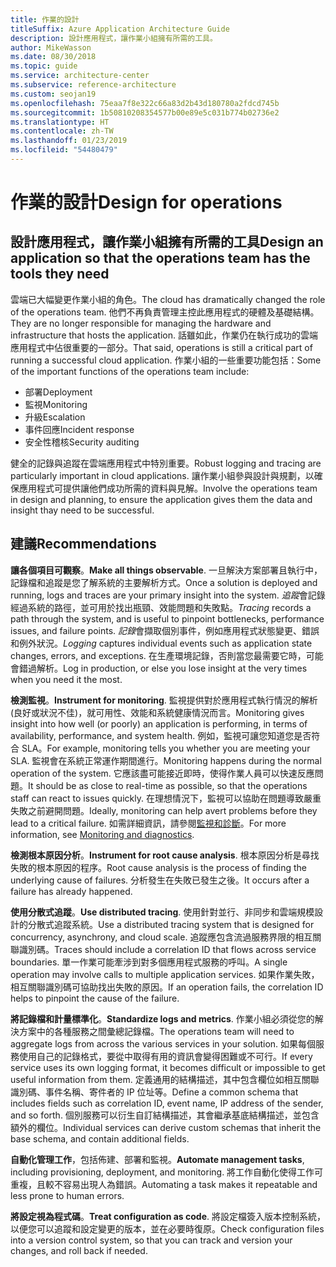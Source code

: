 ```yaml
---
title: 作業的設計
titleSuffix: Azure Application Architecture Guide
description: 設計應用程式，讓作業小組擁有所需的工具。
author: MikeWasson
ms.date: 08/30/2018
ms.topic: guide
ms.service: architecture-center
ms.subservice: reference-architecture
ms.custom: seojan19
ms.openlocfilehash: 75eaa7f8e322c66a83d2b43d180780a2fdcd745b
ms.sourcegitcommit: 1b50810208354577b00e89e5c031b774b02736e2
ms.translationtype: HT
ms.contentlocale: zh-TW
ms.lasthandoff: 01/23/2019
ms.locfileid: "54480479"
---
```

# <a name="design-for-operations"></a><span data-ttu-id="4c9d3-103">作業的設計</span><span class="sxs-lookup"><span data-stu-id="4c9d3-103">Design for operations</span></span>

## <a name="design-an-application-so-that-the-operations-team-has-the-tools-they-need"></a><span data-ttu-id="4c9d3-104">設計應用程式，讓作業小組擁有所需的工具</span><span class="sxs-lookup"><span data-stu-id="4c9d3-104">Design an application so that the operations team has the tools they need</span></span>

<span data-ttu-id="4c9d3-105">雲端已大幅變更作業小組的角色。</span><span class="sxs-lookup"><span data-stu-id="4c9d3-105">The cloud has dramatically changed the role of the operations team.</span></span> <span data-ttu-id="4c9d3-106">他們不再負責管理主控此應用程式的硬體及基礎結構。</span><span class="sxs-lookup"><span data-stu-id="4c9d3-106">They are no longer responsible for managing the hardware and infrastructure that hosts the application.</span></span>  <span data-ttu-id="4c9d3-107">話雖如此，作業仍在執行成功的雲端應用程式中佔很重要的一部分。</span><span class="sxs-lookup"><span data-stu-id="4c9d3-107">That said, operations is still a critical part of running a successful cloud application.</span></span> <span data-ttu-id="4c9d3-108">作業小組的一些重要功能包括：</span><span class="sxs-lookup"><span data-stu-id="4c9d3-108">Some of the important functions of the operations team include:</span></span>

- <span data-ttu-id="4c9d3-109">部署</span><span class="sxs-lookup"><span data-stu-id="4c9d3-109">Deployment</span></span>
- <span data-ttu-id="4c9d3-110">監視</span><span class="sxs-lookup"><span data-stu-id="4c9d3-110">Monitoring</span></span>
- <span data-ttu-id="4c9d3-111">升級</span><span class="sxs-lookup"><span data-stu-id="4c9d3-111">Escalation</span></span>
- <span data-ttu-id="4c9d3-112">事件回應</span><span class="sxs-lookup"><span data-stu-id="4c9d3-112">Incident response</span></span>
- <span data-ttu-id="4c9d3-113">安全性稽核</span><span class="sxs-lookup"><span data-stu-id="4c9d3-113">Security auditing</span></span>

<span data-ttu-id="4c9d3-114">健全的記錄與追蹤在雲端應用程式中特別重要。</span><span class="sxs-lookup"><span data-stu-id="4c9d3-114">Robust logging and tracing are particularly important in cloud applications.</span></span> <span data-ttu-id="4c9d3-115">讓作業小組參與設計與規劃，以確保應用程式可提供讓他們成功所需的資料與見解。</span><span class="sxs-lookup"><span data-stu-id="4c9d3-115">Involve the operations team in design and planning, to ensure the application gives them the data and insight thay need to be successful.</span></span>  <!-- to do: Link to DevOps checklist -->

## <a name="recommendations"></a><span data-ttu-id="4c9d3-116">建議</span><span class="sxs-lookup"><span data-stu-id="4c9d3-116">Recommendations</span></span>

<span data-ttu-id="4c9d3-117">**讓各個項目可觀察**。</span><span class="sxs-lookup"><span data-stu-id="4c9d3-117">**Make all things observable**.</span></span> <span data-ttu-id="4c9d3-118">一旦解決方案部署且執行中，記錄檔和追蹤是您了解系統的主要解析方式。</span><span class="sxs-lookup"><span data-stu-id="4c9d3-118">Once a solution is deployed and running, logs and traces are your primary insight into the system.</span></span> <span data-ttu-id="4c9d3-119">*追蹤*會記錄經過系統的路徑，並可用於找出瓶頸、效能問題和失敗點。</span><span class="sxs-lookup"><span data-stu-id="4c9d3-119">*Tracing* records a path through the system, and is useful to pinpoint bottlenecks, performance issues, and failure points.</span></span> <span data-ttu-id="4c9d3-120">*記錄*會擷取個別事件，例如應用程式狀態變更、錯誤和例外狀況。</span><span class="sxs-lookup"><span data-stu-id="4c9d3-120">*Logging* captures individual events such as application state changes, errors, and exceptions.</span></span> <span data-ttu-id="4c9d3-121">在生產環境記錄，否則當您最需要它時，可能會錯過解析。</span><span class="sxs-lookup"><span data-stu-id="4c9d3-121">Log in production, or else you lose insight at the very times when you need it the most.</span></span>

<span data-ttu-id="4c9d3-122">**檢測監視**。</span><span class="sxs-lookup"><span data-stu-id="4c9d3-122">**Instrument for monitoring**.</span></span> <span data-ttu-id="4c9d3-123">監視提供對於應用程式執行情況的解析 (良好或狀況不佳)，就可用性、效能和系統健康情況而言。</span><span class="sxs-lookup"><span data-stu-id="4c9d3-123">Monitoring gives insight into how well (or poorly) an application is performing, in terms of availability, performance, and system health.</span></span> <span data-ttu-id="4c9d3-124">例如，監視可讓您知道您是否符合 SLA。</span><span class="sxs-lookup"><span data-stu-id="4c9d3-124">For example, monitoring tells you whether you are meeting your SLA.</span></span> <span data-ttu-id="4c9d3-125">監視會在系統正常運作期間進行。</span><span class="sxs-lookup"><span data-stu-id="4c9d3-125">Monitoring happens during the normal operation of the system.</span></span> <span data-ttu-id="4c9d3-126">它應該盡可能接近即時，使得作業人員可以快速反應問題。</span><span class="sxs-lookup"><span data-stu-id="4c9d3-126">It should be as close to real-time as possible, so that the operations staff can react to issues quickly.</span></span> <span data-ttu-id="4c9d3-127">在理想情況下，監視可以協助在問題導致嚴重失敗之前避開問題。</span><span class="sxs-lookup"><span data-stu-id="4c9d3-127">Ideally, monitoring can help avert problems before they lead to a critical failure.</span></span> <span data-ttu-id="4c9d3-128">如需詳細資訊，請參閱[監視和診斷][monitoring]。</span><span class="sxs-lookup"><span data-stu-id="4c9d3-128">For more information, see [Monitoring and diagnostics][monitoring].</span></span>

<span data-ttu-id="4c9d3-129">**檢測根本原因分析**。</span><span class="sxs-lookup"><span data-stu-id="4c9d3-129">**Instrument for root cause analysis**.</span></span> <span data-ttu-id="4c9d3-130">根本原因分析是尋找失敗的根本原因的程序。</span><span class="sxs-lookup"><span data-stu-id="4c9d3-130">Root cause analysis is the process of finding the underlying cause of failures.</span></span> <span data-ttu-id="4c9d3-131">分析發生在失敗已發生之後。</span><span class="sxs-lookup"><span data-stu-id="4c9d3-131">It occurs after a failure has already happened.</span></span>

<span data-ttu-id="4c9d3-132">**使用分散式追蹤**。</span><span class="sxs-lookup"><span data-stu-id="4c9d3-132">**Use distributed tracing**.</span></span> <span data-ttu-id="4c9d3-133">使用針對並行、非同步和雲端規模設計的分散式追蹤系統。</span><span class="sxs-lookup"><span data-stu-id="4c9d3-133">Use a distributed tracing system that is designed for concurrency, asynchrony, and cloud scale.</span></span> <span data-ttu-id="4c9d3-134">追蹤應包含流過服務界限的相互關聯識別碼。</span><span class="sxs-lookup"><span data-stu-id="4c9d3-134">Traces should include a correlation ID that flows across service boundaries.</span></span> <span data-ttu-id="4c9d3-135">單一作業可能牽涉到對多個應用程式服務的呼叫。</span><span class="sxs-lookup"><span data-stu-id="4c9d3-135">A single operation may involve calls to multiple application services.</span></span> <span data-ttu-id="4c9d3-136">如果作業失敗，相互關聯識別碼可協助找出失敗的原因。</span><span class="sxs-lookup"><span data-stu-id="4c9d3-136">If an operation fails, the correlation ID helps to pinpoint the cause of the failure.</span></span>

<span data-ttu-id="4c9d3-137">**將記錄檔和計量標準化**。</span><span class="sxs-lookup"><span data-stu-id="4c9d3-137">**Standardize logs and metrics**.</span></span> <span data-ttu-id="4c9d3-138">作業小組必須從您的解決方案中的各種服務之間彙總記錄檔。</span><span class="sxs-lookup"><span data-stu-id="4c9d3-138">The operations team will need to aggregate logs from across the various services in your solution.</span></span> <span data-ttu-id="4c9d3-139">如果每個服務使用自己的記錄格式，要從中取得有用的資訊會變得困難或不可行。</span><span class="sxs-lookup"><span data-stu-id="4c9d3-139">If every service uses its own logging format, it becomes difficult or impossible to get useful information from them.</span></span> <span data-ttu-id="4c9d3-140">定義通用的結構描述，其中包含欄位如相互關聯識別碼、事件名稱、寄件者的 IP 位址等。</span><span class="sxs-lookup"><span data-stu-id="4c9d3-140">Define a common schema that includes fields such as correlation ID, event name, IP address of the sender, and so forth.</span></span> <span data-ttu-id="4c9d3-141">個別服務可以衍生自訂結構描述，其會繼承基底結構描述，並包含額外的欄位。</span><span class="sxs-lookup"><span data-stu-id="4c9d3-141">Individual services can derive custom schemas that inherit the base schema, and contain additional fields.</span></span>

<span data-ttu-id="4c9d3-142">**自動化管理工作**，包括佈建、部署和監視。</span><span class="sxs-lookup"><span data-stu-id="4c9d3-142">**Automate management tasks**, including provisioning, deployment, and monitoring.</span></span> <span data-ttu-id="4c9d3-143">將工作自動化使得工作可重複，且較不容易出現人為錯誤。</span><span class="sxs-lookup"><span data-stu-id="4c9d3-143">Automating a task makes it repeatable and less prone to human errors.</span></span>

<span data-ttu-id="4c9d3-144">**將設定視為程式碼**。</span><span class="sxs-lookup"><span data-stu-id="4c9d3-144">**Treat configuration as code**.</span></span> <span data-ttu-id="4c9d3-145">將設定檔簽入版本控制系統，以便您可以追蹤和設定變更的版本，並在必要時復原。</span><span class="sxs-lookup"><span data-stu-id="4c9d3-145">Check configuration files into a version control system, so that you can track and version your changes, and roll back if needed.</span></span>

<!-- links -->

[monitoring]: ../../best-practices/monitoring.md

